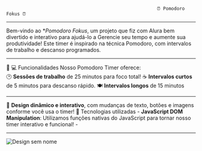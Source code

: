                                                             ⏰ Pomodoro Fokus ⏰ 
_______________________________________________________________________
Bem-vindo ao **Pomodoro Fokus*, um projeto que fiz com Alura bem divertido e interativo para ajudá-lo a Gerencie seu tempo e aumente sua produtividade! 
Este timer é inspirado na técnica Pomodoro, com intervalos de trabalho e descanso programados. 

__________________________________________________

🌟 💻 Funcionalidades Nosso Pomodoro Timer oferece:  
🕑 **Sessões de trabalho** de 25 minutos para foco total! 
☕ **Intervalos curtos** de 5 minutos para descanso rápido. 
🍽️ **Intervalos longos** de 15 minutos 
____________________________________________________

🎨 **Design dinâmico e interativo**, com mudanças de texto, botões e imagens conforme você usa o timer!
🚀 Tecnologias utilizadas - **JavaScript DOM Manipulation**: Utilizamos funções nativas do JavaScript para tornar nosso timer interativo e funcional! -
___________________________________________________


![Design sem nome](https://github.com/user-attachments/assets/79d2fdce-fac4-40cb-9646-de8c06c013f3)
